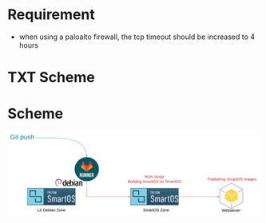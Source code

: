 
Requirement
===========

* when using a paloalto firewall, the tcp timeout should be increased to 4 hours

TXT Scheme
==========

Scheme
======

![](images/ass_smartos_on_smartos_build.png)

